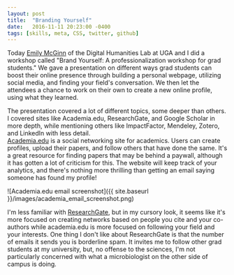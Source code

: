 ```yaml
---
layout: post
title:  "Branding Yourself"
date:   2016-11-11 20:23:00 -0400
tags: [skills, meta, CSS, twitter, github]
---
```


Today [Emily McGinn](http://emilymcginn.com) of the Digital Humanities Lab at UGA and I did a workshop called "Brand Yourself: A professionalization workshop for grad students." We gave a presentation on different ways grad students can boost their online presence through building a personal webpage, utilizing social media, and finding your field's conversation. We then let the attendees a chance to work on their own to create a new online profile, using what they learned.

The presentation covered a lot of different topics, some deeper than others. I covered sites like Academia.edu, ResearchGate, and Google Scholar in more depth, while mentioning others like ImpactFactor, Mendeley, Zotero, and LinkedIn with less detail.   
[Academia.edu](http://academia.edu) is a social networking site for academics. Users can create profiles, upload their papers, and follow others that have done the same. It's a great resource for finding papers that may be behind a paywall, although it has gotten a lot of criticism for this. The website will keep track of your analytics, and there's nothing more thrilling than getting an email saying someone has found my profile!

![Academia.edu email screenshot]({{ site.baseurl }}/images/academia_email_screenshot.png)

I'm less familiar with [ResearchGate](https://www.researchgate.net), but in my cursory look, it seems like it's more focused on creating networks based on people you cite and your co-authors while academia.edu is more focused on following your field and your interests. One thing I don't like about ResearchGate is that the number of emails it sends you is borderline spam. It invites me to follow other grad students at my university, but, no offense to the sciences, I'm not particularly concerned with what a microbiologist on the other side of campus is doing.   

